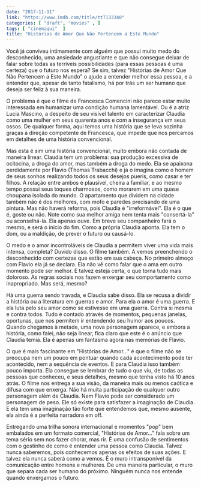 ```yaml
---
date: "2017-11-11"
link: "https://www.imdb.com/title/tt7133340"
categories: [ "draft", "movies" , ]
tags: [ "cinemaqui"  ]
title: "Histórias de Amor Que Não Pertencem a Este Mundo"
---
```

Você já conviveu intimamente com alguém que possui muito medo do desconhecido, uma ansiedade angustiante e que não consegue deixar de falar sobre todas as terríveis possibilidades (para essas pessoas é uma certeza) que o futuro nos espera? Se sim, talvez "Histórias de Amor Que Não Pertencem a Este Mundo" o ajude a entender melhor essa pessoa, e a entender que, apesar de tanto fatalismo, há por trás um ser humano que deseja ser feliz à sua maneira.

O problema é que o filme de Francesca Comencini não parece estar muito interessada em humanizar uma condição humana lamentável. Ou é a atriz Lucia Mascino, a despeito de seu visível talento em caracterizar Claudia como uma mulher em seus quarenta anos e com a insegurança em seus ossos. De qualquer forma, aqui temos uma história que se leva sozinha graças à direção competente de Francesca, que impede que nos percamos em detalhes de uma história convencional.

Mas esta é sim uma história convencional, muito embora não contada de maneira linear. Claudia tem um problema: sua produção excessiva de ocitocina, a droga do amor, mas também a droga do medo. Ela se apaixona perdidamente por Flavio (Thomas Trabacchi) e já o imagina como o homem de seus sonhos realizando todos os seus desejos pueris, como casar e ter filhos. A relação entre ambos é plausível, cheira a familiar, e ao mesmo tempo possui seus toques charmosos, como morarem em uma quase choupana isolada do mundo. O apartamento que dividem na cidade também não é dos melhores, com mofo e paredes precisando de uma pintura. Mas não haverá reforma, pois Claudia é "irreformável". Ela é o que é, goste ou não. Note como sua melhor amiga nem tenta mais "consertá-la" ou aconselhá-la. Ela apenas ouve. Em breve seu companheiro fará o mesmo, e será o início do fim. Como a própria Claudia aponta. Ela tem o dom, ou a maldição, de prever o futuro ou causá-lo.

O medo e o amor incontroláveis de Claudia a permitem viver uma vida mais intensa, completa? Duvido disso. O filme também. A vemos preenchendo o desconhecido com certezas que estão em sua cabeça. No primeiro almoço com Flavio ela já se declara. Ela não vê como falar que o ama em outro momento pode ser melhor. E talvez esteja certa, o que torna tudo mais doloroso. As regras sociais nos fazem enxergar seu comportamento como inapropriado. Mas será, mesmo?

Há uma guerra sendo travada, e Claudia sabe disso. Ela se recusa a dividir a história ou a literatura em guerras e amor. Para ela o amor é uma guerra. E ela luta pelo seu amor como se estivesse em uma guerra. Contra si mesma e contra todos. Tudo é contado através de momentos, pequenas janelas, oportunas, que nos permitem ir entendendo seu humor aos poucos. Quando chegamos à metade, uma nova personagem aparece, e embora a história, como falei, não seja linear, fica claro que este é o anúncio que Claudia temia. Ela é apenas um fantasma agora nas memórias de Flavio.

O que é mais fascinante em "Histórias de Amor..." é que o filme não se preocupa nem um pouco em pontuar quando cada acontecimento pode ter acontecido, nem a sequência de eventos. E para Claudia isso também pouco importa. Ela consegue se lembrar de tudo o que viu, de todas as pessoas que conheceu, e seus detalhes, mesmo que tenha visto há 10 anos atrás. O filme nos entrega a sua visão, da maneira mais ou menos caótica e difusa com que enxerga. Não há muita participação de qualquer outro personagem além de Claudia. Nem Flavio pode ser considerado um personagem de peso. Ele só existe para satisfazer a imaginação de Claudia. E ela tem uma imaginação tão forte que entendemos que, mesmo ausente, ela ainda é a perfeita narradora em off.

Entregando uma trilha sonora internacional e momentos "pop" bem embalados em um formato comercial, "Histórias de Amor..." fala sobre um tema sério sem nos fazer chorar, mas rir. É uma confusão de sentimentos com o gostinho de como é entender uma pessoa como Claudia. Talvez nunca saberemos, pois conhecemos apenas os efeitos de suas ações. E talvez ela nunca saberá como a vemos. É o muro intransponível da comunicação entre homens e mulheres. De uma maneira particular, o muro que separa cada ser humano do próximo. Ninguém nunca nos entende quando enxergamos o futuro.
